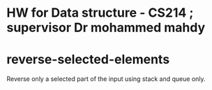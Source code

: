 # HW for Data structure - CS214 ; supervisor Dr mohammed mahdy
# reverse-selected-elements
Reverse only a selected part of the input using stack and queue only.
